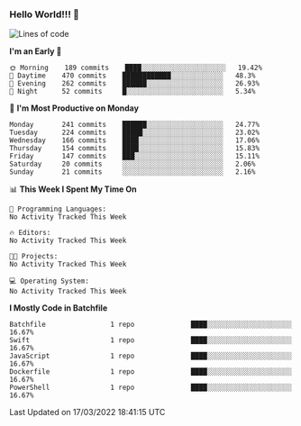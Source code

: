 ### Hello World!!! 👋

<!--
**kekotek/kekotek** is a ✨ _special_ ✨ repository because its `README.md` (this file) appears on your GitHub profile.

Here are some ideas to get you started:

- 🔭 I’m currently working on ...
- 🌱 I’m currently learning ...
- 👯 I’m looking to collaborate on ...
- 🤔 I’m looking for help with ...
- 💬 Ask me about ...
- 📫 How to reach me: ...
- 😄 Pronouns: ...
- ⚡ Fun fact: ...
-->

<!--START_SECTION:waka-->
![Lines of code](https://img.shields.io/badge/From%20Hello%20World%20I%27ve%20Written-19%20Thousand%20lines%20of%20code-blue)

**I'm an Early 🐤** 

```text
🌞 Morning    189 commits    ████░░░░░░░░░░░░░░░░░░░░░   19.42% 
🌆 Daytime    470 commits    ████████████░░░░░░░░░░░░░   48.3% 
🌃 Evening    262 commits    ██████░░░░░░░░░░░░░░░░░░░   26.93% 
🌙 Night      52 commits     █░░░░░░░░░░░░░░░░░░░░░░░░   5.34%

```
📅 **I'm Most Productive on Monday** 

```text
Monday       241 commits    ██████░░░░░░░░░░░░░░░░░░░   24.77% 
Tuesday      224 commits    █████░░░░░░░░░░░░░░░░░░░░   23.02% 
Wednesday    166 commits    ████░░░░░░░░░░░░░░░░░░░░░   17.06% 
Thursday     154 commits    ████░░░░░░░░░░░░░░░░░░░░░   15.83% 
Friday       147 commits    ███░░░░░░░░░░░░░░░░░░░░░░   15.11% 
Saturday     20 commits     ░░░░░░░░░░░░░░░░░░░░░░░░░   2.06% 
Sunday       21 commits     ░░░░░░░░░░░░░░░░░░░░░░░░░   2.16%

```


📊 **This Week I Spent My Time On** 

```text
💬 Programming Languages: 
No Activity Tracked This Week

🔥 Editors: 
No Activity Tracked This Week

🐱‍💻 Projects: 
No Activity Tracked This Week

💻 Operating System: 
No Activity Tracked This Week

```

**I Mostly Code in Batchfile** 

```text
Batchfile                1 repo              ████░░░░░░░░░░░░░░░░░░░░░   16.67% 
Swift                    1 repo              ████░░░░░░░░░░░░░░░░░░░░░   16.67% 
JavaScript               1 repo              ████░░░░░░░░░░░░░░░░░░░░░   16.67% 
Dockerfile               1 repo              ████░░░░░░░░░░░░░░░░░░░░░   16.67% 
PowerShell               1 repo              ████░░░░░░░░░░░░░░░░░░░░░   16.67%

```



 Last Updated on 17/03/2022 18:41:15 UTC
<!--END_SECTION:waka-->
